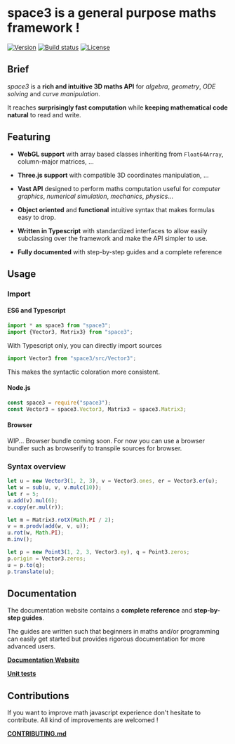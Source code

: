 # space3 is a general purpose maths framework !
[![Version](https://img.shields.io/npm/v/space3.svg?style=flat-square)](https://www.npmjs.com/package/space3)
[![Build status](https://img.shields.io/travis/samiBendou/space3.svg?style=flat-square)](https://travis-ci.org/samiBendou/space3)
[![License](https://img.shields.io/npm/l/space3.svg?style=flat-square)](https://www.npmjs.com/package/space3)

## Brief

_space3_ is a **rich and intuitive 3D maths API** for _algebra_, _geometry_, _ODE solving_ and _curve manipulation_.

It reaches **surprisingly fast computation** while **keeping mathematical code natural** to read and write.

## Featuring

- **WebGL support** with array based classes inheriting from `Float64Array`, column-major matrices, ...

- **Three.js support** with compatible 3D coordinates manipulation, ...

- **Vast API** designed to perform maths computation useful for _computer graphics_, _numerical simulation_, _mechanics_, _physics_...

- **Object oriented** and **functional** intuitive syntax that makes formulas easy to drop. 

- **Written in Typescript** with standardized interfaces to allow easily subclassing over the framework and make the API simpler to use.

- **Fully documented** with step-by-step guides and a complete reference

## Usage

### Import
#### ES6 and Typescript
```js
import * as space3 from "space3";
import {Vector3, Matrix3} from "space3";
```

With Typescript only, you can directly import sources 
```typescript
import Vector3 from "space3/src/Vector3";
```
This makes the syntactic coloration more consistent.
#### Node.js
```js
const space3 = require("space3");
const Vector3 = space3.Vector3, Matrix3 = space3.Matrix3;
```

#### Browser
WIP... Browser bundle coming soon.
For now you can use a browser bundler such as browserify to transpile sources for browser.

### Syntax overview
```js
let u = new Vector3(1, 2, 3), v = Vector3.ones, er = Vector3.er(u);
let w = sub(u, v, v.mulc(10));
let r = 5;
u.add(v).mul(6);
v.copy(er.mul(r));

let m = Matrix3.rotX(Math.PI / 2);
v = m.prodv(add(w, v, u));
u.rot(w, Math.PI);
m.inv();

let p = new Point3(1, 2, 3, Vector3.ey), q = Point3.zeros;
p.origin = Vector3.zeros;
u = p.to(q);
p.translate(u);
```

## Documentation

The documentation website contains a **complete reference** and **step-by-step guides**.

The guides are written such that beginners in maths and/or programming can easily get started 
but provides rigorous documentation for more advanced users.

**[Documentation Website](https://samibendou.github.io/space3/)**

**[Unit tests](https://github.com/samiBendou/space3/tree/master/test)**

## Contributions
If you want to improve math javascript experience don't hesitate to contribute. 
All kind of improvements are welcomed !

**[CONTRIBUTING.md](https://github.com/samiBendou/space3/blob/master/CONTRIBUTING.md)**